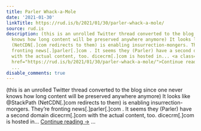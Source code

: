 ```yaml
---
title: Parler Whack-a-Mole
date: '2021-01-30'
linkTitle: https://rud.is/b/2021/01/30/parler-whack-a-mole/
source: rud.is
description: (this is an unrolled Twitter thread converted to the blog since one never
  knows how long content will be preserved anywhere anymore) It looks like @StackPath
  (NetCDN[.]com redirects to them) is enabling insurrection-mongers. They&#8217;re
  fronting news[.]parler[.]com . It seems they (Parler) have a second domain dicecrm[.]com
  with the actual content, too. dicecrm[.]com is hosted in... <a class="more-link"
  href="https://rud.is/b/2021/01/30/parler-whack-a-mole/">Continue reading <span class="meta-nav">&#8594;</span></a>
  ...
disable_comments: true
---
```

(this is an unrolled Twitter thread converted to the blog since one never knows how long content will be preserved anywhere anymore) It looks like @StackPath (NetCDN[.]com redirects to them) is enabling insurrection-mongers. They&#8217;re fronting news[.]parler[.]com . It seems they (Parler) have a second domain dicecrm[.]com with the actual content, too. dicecrm[.]com is hosted in... <a class="more-link" href="https://rud.is/b/2021/01/30/parler-whack-a-mole/">Continue reading <span class="meta-nav">&#8594;</span></a> ...